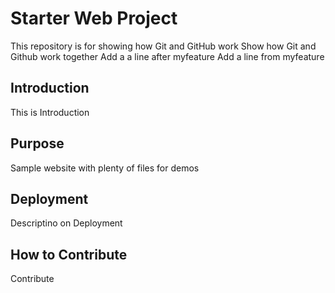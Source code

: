 # Starter Web Project

This repository is for showing how Git and GitHub work
Show how Git and Github work together
Add a a line after myfeature
Add a line from myfeature

## Introduction 

This is Introduction

## Purpose

Sample website with plenty of files for demos

## Deployment

Descriptino on Deployment

## How to Contribute

Contribute